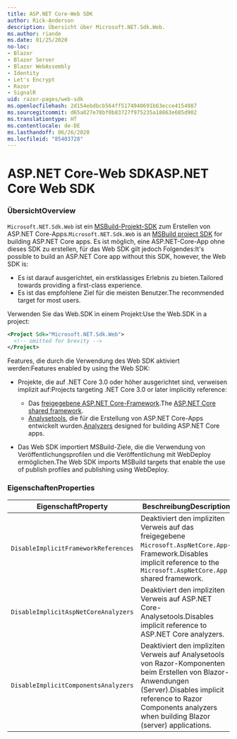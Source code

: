 ```yaml
---
title: ASP.NET Core-Web SDK
author: Rick-Anderson
description: Übersicht über Microsoft.NET.Sdk.Web.
ms.author: riande
ms.date: 01/25/2020
no-loc:
- Blazor
- Blazor Server
- Blazor WebAssembly
- Identity
- Let's Encrypt
- Razor
- SignalR
uid: razor-pages/web-sdk
ms.openlocfilehash: 2d154ebdbcb564ff5174940691b63ecce4154987
ms.sourcegitcommit: d65a027e78bf0b83727f975235a18863e685d902
ms.translationtype: HT
ms.contentlocale: de-DE
ms.lasthandoff: 06/26/2020
ms.locfileid: "85403728"
---
```

# <a name="aspnet-core-web-sdk"></a><span data-ttu-id="f6494-103">ASP.NET Core-Web SDK</span><span class="sxs-lookup"><span data-stu-id="f6494-103">ASP.NET Core Web SDK</span></span>

### <a name="overview"></a><span data-ttu-id="f6494-104">Übersicht</span><span class="sxs-lookup"><span data-stu-id="f6494-104">Overview</span></span>

<span data-ttu-id="f6494-105">`Microsoft.NET.Sdk.Web` ist ein [MSBuild-Projekt-SDK](https://docs.microsoft.com/visualstudio/msbuild/how-to-use-project-sdk) zum Erstellen von ASP.NET Core-Apps.</span><span class="sxs-lookup"><span data-stu-id="f6494-105">`Microsoft.NET.Sdk.Web` is an [MSBuild project SDK](https://docs.microsoft.com/visualstudio/msbuild/how-to-use-project-sdk) for building ASP.NET Core apps.</span></span> <span data-ttu-id="f6494-106">Es ist möglich, eine ASP.NET-Core-App ohne dieses SDK zu erstellen, für das Web SDK gilt jedoch Folgendes:</span><span class="sxs-lookup"><span data-stu-id="f6494-106">It's possible to build an ASP.NET Core app without this SDK, however, the Web SDK is:</span></span>

* <span data-ttu-id="f6494-107">Es ist darauf ausgerichtet, ein erstklassiges Erlebnis zu bieten.</span><span class="sxs-lookup"><span data-stu-id="f6494-107">Tailored towards providing a first-class experience.</span></span>
* <span data-ttu-id="f6494-108">Es ist das empfohlene Ziel für die meisten Benutzer.</span><span class="sxs-lookup"><span data-stu-id="f6494-108">The recommended target for most users.</span></span>

<span data-ttu-id="f6494-109">Verwenden Sie das Web.SDK in einem Projekt:</span><span class="sxs-lookup"><span data-stu-id="f6494-109">Use the Web.SDK in a project:</span></span>

  ```xml
  <Project Sdk="Microsoft.NET.Sdk.Web">
    <!-- omitted for brevity -->
  </Project>
  ```

<span data-ttu-id="f6494-110">Features, die durch die Verwendung des Web SDK aktiviert werden:</span><span class="sxs-lookup"><span data-stu-id="f6494-110">Features enabled by using the Web SDK:</span></span>

* <span data-ttu-id="f6494-111">Projekte, die auf .NET Core 3.0 oder höher ausgerichtet sind, verweisen implizit auf:</span><span class="sxs-lookup"><span data-stu-id="f6494-111">Projects targeting .NET Core 3.0 or later implicitly reference:</span></span>

  * <span data-ttu-id="f6494-112">Das [freigegebene ASP.NET Core-Framework](xref:fundamentals/metapackage-app).</span><span class="sxs-lookup"><span data-stu-id="f6494-112">The [ASP.NET Core shared framework](xref:fundamentals/metapackage-app).</span></span>
  * <span data-ttu-id="f6494-113">[Analysetools](/visualstudio/extensibility/getting-started-with-roslyn-analyzers), die für die Erstellung von ASP.NET Core-Apps entwickelt wurden.</span><span class="sxs-lookup"><span data-stu-id="f6494-113">[Analyzers](/visualstudio/extensibility/getting-started-with-roslyn-analyzers) designed for building ASP.NET Core apps.</span></span>
* <span data-ttu-id="f6494-114">Das Web SDK importiert MSBuild-Ziele, die die Verwendung von Veröffentlichungsprofilen und die Veröffentlichung mit WebDeploy ermöglichen.</span><span class="sxs-lookup"><span data-stu-id="f6494-114">The Web SDK imports MSBuild targets that enable the use of publish profiles and publishing using WebDeploy.</span></span>

### <a name="properties"></a><span data-ttu-id="f6494-115">Eigenschaften</span><span class="sxs-lookup"><span data-stu-id="f6494-115">Properties</span></span>

| <span data-ttu-id="f6494-116">Eigenschaft</span><span class="sxs-lookup"><span data-stu-id="f6494-116">Property</span></span> | <span data-ttu-id="f6494-117">Beschreibung</span><span class="sxs-lookup"><span data-stu-id="f6494-117">Description</span></span> |
| -------- | ----------- |
| `DisableImplicitFrameworkReferences` | <span data-ttu-id="f6494-118">Deaktiviert den impliziten Verweis auf das freigegebene `Microsoft.AspNetCore.App`-Framework.</span><span class="sxs-lookup"><span data-stu-id="f6494-118">Disables implicit reference to the `Microsoft.AspNetCore.App` shared framework.</span></span> |
| `DisableImplicitAspNetCoreAnalyzers` | <span data-ttu-id="f6494-119">Deaktiviert den impliziten Verweis auf ASP.NET Core-Analysetools.</span><span class="sxs-lookup"><span data-stu-id="f6494-119">Disables implicit reference to ASP.NET Core analyzers.</span></span> |
| `DisableImplicitComponentsAnalyzers` | <span data-ttu-id="f6494-120">Deaktiviert den impliziten Verweis auf Analysetools von Razor-Komponenten beim Erstellen von Blazor-Anwendungen (Server).</span><span class="sxs-lookup"><span data-stu-id="f6494-120">Disables implicit reference to Razor Components analyzers when building Blazor (server) applications.</span></span> |
